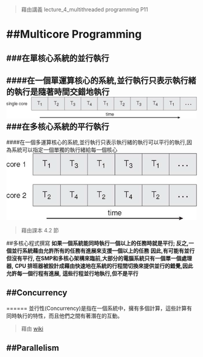 >藉由講義 lecture_4_multithreaded programming P11

##Multicore Programming
======
###在單核心系統的並行執行
------
####在一個單運算核心的系統,並行執行只表示執行緒的執行是隨著時間交錯地執行
![DEMO](./照片/Figure4.3.png)
###在多核心系統的平行執行
------
####在一個多運算核心的系統,並行執行只表示執行緒的執行可以平行的執行,因為系統可以指定一個單獨的執行緒給每一個核心
![DEMO](./照片/Figure4.4.png)

>藉由課本 4.2 節

##多核心程式撰寫
**如果一個系統能同時執行一個以上的任務時就是平行; 反之,一個並行系統藉由允許所有的任務有進展來支援一個以上的任務**
**因此,有可能有並行但沒有平行, 在SMP和多核心架構來臨前,大部分的電腦系統只有一個單一個處理器,**
**CPU 排班器被設計成藉由快速地在系統的行程間切換來提供並行的錯覺,因此允許每一個行程有進展,** 
**這些行程並行地執行,但不是平行**


##Concurrency
------
======
並行性(Concurrency)是指在一個系統中，擁有多個計算，這些計算有同時執行的特性，而且他們之間有著潛在的互動。
>藉由 [wiki](https://en.wikipedia.org/wiki/Concurrency_(computer_science))



##Parallelism
------
